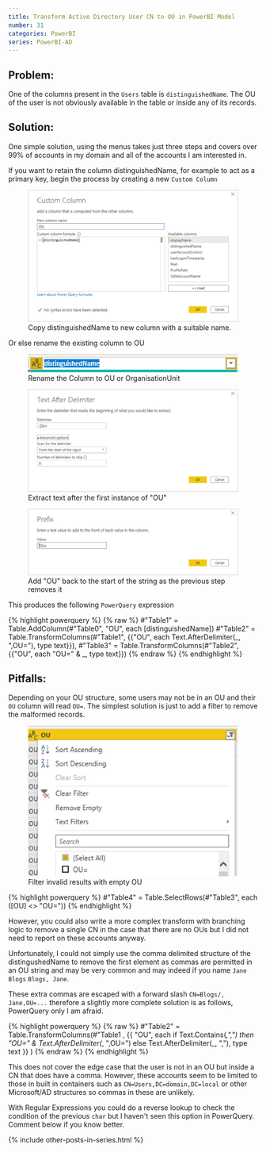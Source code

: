 ```yaml
---
title: Transform Active Directory User CN to OU in PowerBI Model
number: 31
categories: PowerBI
series: PowerBI-AD
---
```


## Problem:
One of the columns present in the ````Users```` table is ````distinguishedName````.  The OU of the user is not obviously available in the table or inside any of its records.

## Solution:

One simple solution, using the menus takes just three steps and covers over 99% of accounts in my domain and all of the accounts I am interested in.


If you want to retain the column distinguishedName, for example to act as a primary key, begin the process by creating a new ````Custom Column````

<figure>
	<img src="/assets/images/31/copy-column.jpg"/>
	<figcaption>
	Copy distinguishedName to new column with a suitable name.
	</figcaption>
</figure>

Or else rename the existing column to OU

<figure>
	<img src="/assets/images/31/rename-column.jpg"/>
	<figcaption>
	Rename the Column to OU or OrganisationUnit
	</figcaption>
</figure>

<figure>
	<img src="/assets/images/31/text-after-first-ou.jpg"/>
	<figcaption>
	Extract text after the first instance of "OU"
	</figcaption>
</figure>

<figure>
	<img src="/assets/images/31/prefix-ou.jpg"/>
	<figcaption>
	Add "OU" back to the start of the string as the previous step removes it
	</figcaption>
</figure>


This produces the following ````PowerQuery```` expression

{% highlight powerquery %}
{% raw %}
#"Table1" = Table.AddColumn(#"Table0", "OU", each [distinguishedName])
#"Table2" = Table.TransformColumns(#"Table1", {{"OU", each Text.AfterDelimiter(_, ",OU="), type text}}),
#"Table3" = Table.TransformColumns(#"Table2", {{"OU", each "OU=" & _, type text}})
{% endraw %}
{% endhighlight %}

## Pitfalls: 

Depending on your OU structure, some users may not be in an OU and their ````OU```` column will read ````OU=````.
The simplest solution is just to add a filter to remove the malformed records.

<figure>
	<img src="/assets/images/31/filter-ou.jpg"/>
	<figcaption>
	Filter invalid results with empty OU
	</figcaption>
</figure>

{% highlight powerquery %}
    #"Table4" = Table.SelectRows(#"Table3", each ([OU] <> "OU="))
{% endhighlight %}

However, you could also write a more complex transform with branching logic to remove a single CN in the case that there are no OUs but I did not need to report on these accounts anyway.

Unfortunately, I could not simply use the comma delimited structure of the distingushedName to remove the first element as commas are permitted in an OU string and may be very common and may indeed if you name ````Jane Blogs```` ````Blogs, Jane````.

These extra commas are escaped with a forward slash ````CN=Blogs/, Jane,OU=...```` therefore a slightly more complete solution is as follows, PowerQuery only I am afraid.

{% highlight powerquery %}
{% raw %}
#"Table2" = Table.TransformColumns(#"Table1 , 
				{{ 
					"OU", 
					each if Text.Contains(_,"\,") 
						then  "OU=" & Text.AfterDelimiter(_, ",OU=") 
						else Text.AfterDelimiter(_, ","),
					type text
				}}
			)
{% endraw %}
{% endhighlight %}

This does not cover the edge case that the user is not in an OU but inside a CN that does have a comma.  However, these accounts seem to be limited to those in built in containers such as ````CN=Users,DC=domain,DC=local```` or other Microsoft/AD structures so commas in these are unlikely.

With Regular Expressions you could do a reverse lookup to check the condition of the previous ````char```` but I haven't seen this option in PowerQuery.  Comment below if you know better.

{% include other-posts-in-series.html %}